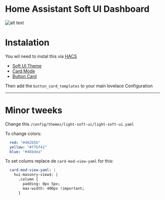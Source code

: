 # Home Assistant Soft UI Dashboard

![alt text](https://github.com/pmmivv/HA_Dashboard/blob/main/images/Dashboard.png?raw=true)

# Instalation
You wil need to instal this via [HACS](https://hacs.xyz/docs/installation/manual)
- [Soft UI Theme](https://github.com/N-l1/lovelace-soft-ui)
- [Card Mode](https://github.com/thomasloven/lovelace-card-mod)
- [Button Card](https://github.com/custom-cards/button-card)

Then add the `button_card_templates` to your main lovelace Configuration

---
# Minor tweeks

Change this `/config/themes/light-soft-ui/light-soft-ui.yaml`

To change colors:
```yaml
  red: "#d62b5b"
  yellow: "#f7bf42"
  blue: "#46bdea"
```
To set colums replace de `card-mod-view-yaml` for this:
```yaml
  card-mod-view-yaml: |
    hui-masonry-view$: |
      .column {
        padding: 0px 5px;
        max-width: 400px !important;
      }
```
